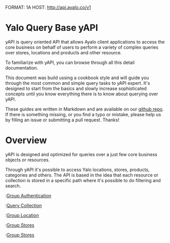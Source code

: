 FORMAT: 1A
HOST: http://api.ayalo.co/v1

# Yalo Query Base yAPI

yAPI is query oriented API that allows Ayalo client applications to access the core business on behalf of users to perform a variety of complex queries over stores, locations and products and other resource.

To familiarize with yAPI, you can browse through all this detail documentation.

This document was build ussing a cookbook style and will guide you through the most common and simple query tasks to yAPI expert.
It's designed to start from the basics and slowly increase sophisticated concepts until you know everything there is to know about querying over yAPI.

These guides are written in Markdown and are available on our [github repo](https://github.com/yalochat/doc-yapi). If there is something missing, or you find a typo or mistake, please help us by filling an issue or submitting a pull request. Thanks!

# Overview

yAPI is designed and optimized for queries over a just few core business objects or resources.

Through yAPI it's possible to access Yalo locations, stores, products, categories and others.
The API is based in the idea that each resource or collection is stored in a specific path where it's possible to do filtering and search.

:[Group Authentication](groups/oauth.md)

:[Query Collection](query_collection.md)

<!-- :[Group Status](groups/status.md) -->

:[Group Location](groups/location.md)

<!-- :[Group Companies](groups/companies.md) -->

:[Group Stores](groups/categories.md)

:[Group Stores](groups/stores.md)

<!-- :[Group Places](groups/places.md) -->

<!-- :[Group Products](groups/products.md) -->
